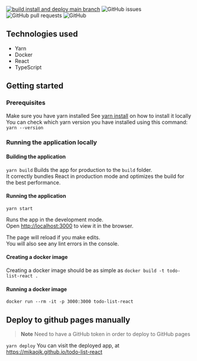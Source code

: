 [![build,install and deploy main branch](https://github.com/MikAoJk/todo-list-react/actions/workflows/build_install_deploy.yml/badge.svg?branch=main)](https://github.com/MikAoJk/todo-list-react/actions/workflows/build_install_deploy.yml)
![GitHub issues](https://img.shields.io/github/issues-raw/MikAoJk/todo-list-react)
![GitHub pull requests](https://img.shields.io/github/issues-pr-raw/MikAoJk/todo-list-react)
![GitHub](https://img.shields.io/github/license/MikAoJk/todo-list-react)


## Technologies used
* Yarn
* Docker
* React
* TypeScript


## Getting started

### Prerequisites
Make sure you have yarn installed
See [yarn install](https://yarnpkg.com/getting-started/install) on how to install it locally
You can check which yarn version you have installed using this command:
`yarn --version`

### Running the application locally

#### Building the application
`yarn build`
Builds the app for production to the `build` folder.<br />
It correctly bundles React in production mode and optimizes the build for the best performance.

#### Running the application
`yarn start`

Runs the app in the development mode.<br />
Open [http://localhost:3000](http://localhost:3000) to view it in the browser.

The page will reload if you make edits.<br />
You will also see any lint errors in the console.

#### Creating a docker image
Creating a docker image should be as simple as `docker build -t todo-list-react .`

#### Running a docker image
`docker run --rm -it -p 3000:3000 todo-list-react`

## Deploy to github pages manually

> **Note**
> Need to have a GitHub token in order to deploy to GitHub pages

`yarn deploy`
You can visit the deployed app, at https://mikaojk.github.io/todo-list-react
